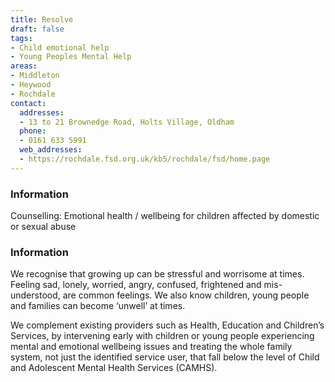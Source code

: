 ```yaml
---
title: Resolve
draft: false
tags:
- Child emotional help
- Young Peoples Mental Help
areas:
- Middleton
- Heywood
- Rochdale
contact:
  addresses:
  - 13 to 21 Brownedge Road, Holts Village, Oldham
  phone:
  - 0161 633 5991
  web_addresses:
  - https://rochdale.fsd.org.uk/kb5/rochdale/fsd/home.page
---
```


### Information
Counselling: Emotional health / wellbeing for children affected by domestic or sexual abuse

### Information
We recognise that growing up can be stressful and worrisome at times. Feeling sad, lonely, worried, angry, confused, frightened and mis-understood, are common feelings. We also know children, young people and families can become ‘unwell’ at times.

We complement existing providers such as Health, Education and Children’s Services, by intervening early with children or young people experiencing mental and emotional wellbeing issues and treating the whole family system, not just the identified service user, that fall below the level of Child and Adolescent Mental Health Services (CAMHS).
